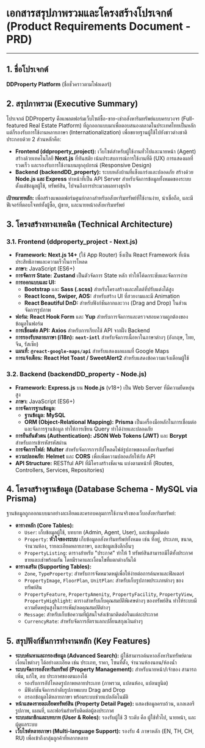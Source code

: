# เอกสารสรุปภาพรวมและโครงสร้างโปรเจกต์ (Product Requirements Document - PRD)

---

## 1. ชื่อโปรเจกต์

**DDProperty Platform** (ชื่อชั่วคราวตามโฟลเดอร์)

## 2. สรุปภาพรวม (Executive Summary)

โปรเจกต์ DDProperty คือแพลตฟอร์มเว็บไซต์ซื้อ-ขาย-เช่าอสังหาริมทรัพย์แบบครบวงจร (Full-featured Real Estate Platform) ที่ถูกออกแบบมาเพื่อตอบสนองตลาดในประเทศไทยเป็นหลัก แต่ก็รองรับการใช้งานหลายภาษา (Internationalization) เพื่อขยายฐานผู้ใช้ไปยังชาวต่างชาติ ประกอบด้วย 2 ส่วนหลักคือ:

*   **Frontend (ddproperty_project):** เว็บไซต์สำหรับผู้ใช้งานทั่วไปและนายหน้า (Agent) สร้างด้วยเทคโนโลยี **Next.js** ที่ทันสมัย เน้นประสบการณ์การใช้งานที่ดี (UX) การแสดงผลที่รวดเร็ว และรองรับการใช้งานบนทุกอุปกรณ์ (Responsive Design)
*   **Backend (backendDD_property):** ระบบหลังบ้านที่แข็งแกร่งและปลอดภัย สร้างด้วย **Node.js และ Express** ทำหน้าที่เป็น API Server สำหรับจัดการข้อมูลทั้งหมดของระบบ ตั้งแต่ข้อมูลผู้ใช้, ทรัพย์สิน, ไปจนถึงการประมวลผลทางธุรกิจ

**เป้าหมายหลัก:** เพื่อสร้างแพลตฟอร์มศูนย์กลางสำหรับอสังหาริมทรัพย์ที่ใช้งานง่าย, น่าเชื่อถือ, และมีฟีเจอร์ที่ตอบโจทย์ทั้งผู้ซื้อ, ผู้ขาย, และนายหน้าอสังหาริมทรัพย์

## 3. โครงสร้างทางเทคนิค (Technical Architecture)

### 3.1. Frontend (ddproperty_project - Next.js)

*   **Framework:** **Next.js 14+** (ใช้ App Router) ซึ่งเป็น React Framework ที่เน้นประสิทธิภาพและความเร็วในการโหลด
*   **ภาษา:** JavaScript (ES6+)
*   **การจัดการ State:** **Zustand** เป็นตัวจัดการ State หลัก ทำให้โค้ดกระชับและจัดการง่าย
*   **การออกแบบและ UI:**
    *   **Bootstrap** และ **Sass (.scss)** สำหรับโครงสร้างและสไตล์ที่ปรับแต่งได้สูง
    *   **React Icons, Swiper, AOS:** สำหรับสร้าง UI ที่สวยงามและมี Animation
    *   **React Beautiful DnD:** สำหรับฟังก์ชันลากและวาง (Drag and Drop) ในส่วนจัดการรูปภาพ
*   **ฟอร์ม:** **React Hook Form** และ **Yup** สำหรับการจัดการและตรวจสอบความถูกต้องของข้อมูลในฟอร์ม
*   **การเชื่อมต่อ API:** **Axios** สำหรับการเรียกใช้ API จากฝั่ง Backend
*   **การรองรับหลายภาษา (i18n):** **`next-intl`** สำหรับจัดการเนื้อหาในภาษาต่างๆ (อังกฤษ, ไทย, จีน, รัสเซีย)
*   **แผนที่:** **`@react-google-maps/api`** สำหรับแสดงผลแผนที่ Google Maps
*   **การแจ้งเตือน:** **React Hot Toast / SweetAlert2** สำหรับแสดงข้อความแจ้งเตือนผู้ใช้

### 3.2. Backend (backendDD_property - Node.js)

*   **Framework:** **Express.js** บน **Node.js** (v18+) เป็น Web Server ที่มีความยืดหยุ่นสูง
*   **ภาษา:** JavaScript (ES6+)
*   **การจัดการฐานข้อมูล:**
    *   **ฐานข้อมูล:** **MySQL**
    *   **ORM (Object-Relational Mapping):** **Prisma** เป็นเครื่องมือหลักในการเชื่อมต่อและจัดการฐานข้อมูล ทำให้การเขียน Query ทำได้ง่ายและปลอดภัย
*   **การยืนยันตัวตน (Authentication):** **JSON Web Tokens (JWT)** และ **Bcrypt** สำหรับการเข้ารหัสรหัสผ่าน
*   **การจัดการไฟล์:** **Multer** สำหรับจัดการการอัปโหลดไฟล์รูปภาพของอสังหาริมทรัพย์
*   **ความปลอดภัย:** **Helmet** และ **CORS** เพื่อเพิ่มความปลอดภัยให้กับ API
*   **API Structure:** RESTful API ที่มีโครงสร้างชัดเจน แบ่งตามหน้าที่ (Routes, Controllers, Services, Repositories)

## 4. โครงสร้างฐานข้อมูล (Database Schema - MySQL via Prisma)

ฐานข้อมูลถูกออกแบบมาอย่างละเอียดและครอบคลุมการใช้งานจริงของเว็บอสังหาริมทรัพย์:

*   **ตารางหลัก (Core Tables):**
    *   `User`: เก็บข้อมูลผู้ใช้, บทบาท (Admin, Agent, User), และข้อมูลติดต่อ
    *   `Property`: **หัวใจของระบบ** เก็บข้อมูลอสังหาริมทรัพย์ทั้งหมด เช่น ที่อยู่, ประเภท, ขนาด, จำนวนห้อง, รายละเอียดหลายภาษา, และข้อมูลเชิงลึกอื่นๆ
    *   `PropertyListing`: ตารางสำหรับ "ประกาศ" ทำให้ 1 ทรัพย์สินสามารถมีได้ทั้งประกาศขายและเช่าพร้อมกัน โดยมีราคาและเงื่อนไขที่แตกต่างกันได้
*   **ตารางเสริม (Supporting Tables):**
    *   `Zone`, `TypeProperty`: สำหรับการจัดหมวดหมู่เพื่อให้ง่ายต่อการค้นหาและฟิลเตอร์
    *   `PropertyImage`, `FloorPlan`, `UnitPlan`: สำหรับเก็บรูปภาพประเภทต่างๆ ของทรัพย์สิน
    *   `PropertyFeature`, `PropertyAmenity`, `PropertyFacility`, `PropertyView`, `PropertyHighlight`: ตารางสำหรับเก็บคุณสมบัติพิเศษต่างๆ ของทรัพย์สิน ทำให้ระบบมีความยืดหยุ่นสูงในการเพิ่ม/ลดคุณสมบัติต่างๆ
    *   `Message`: สำหรับเก็บข้อความที่ผู้สนใจส่งเข้ามาติดต่อในแต่ละประกาศ
    *   `CurrencyRate`: สำหรับจัดการอัตราแลกเปลี่ยนสกุลเงินต่างๆ

## 5. สรุปฟังก์ชันการทำงานหลัก (Key Features)

*   **ระบบค้นหาและกรองข้อมูล (Advanced Search):** ผู้ใช้สามารถค้นหาอสังหาริมทรัพย์ตามเงื่อนไขต่างๆ ได้อย่างละเอียด เช่น ประเภท, ราคา, โซนที่ตั้ง, จำนวนห้องนอน/ห้องน้ำ
*   **ระบบจัดการอสังหาริมทรัพย์ (Property Management):** สำหรับนายหน้า/เจ้าของ สามารถเพิ่ม, แก้ไข, ลบ ประกาศของตนเองได้
    *   รองรับการอัปโหลดรูปภาพหลายประเภท (ภาพรวม, แปลนห้อง, แปลนยูนิต)
    *   มีฟังก์ชันจัดการลำดับรูปภาพแบบ Drag and Drop
    *   กรอกข้อมูลได้หลายภาษา พร้อมระบบช่วยแปลอัตโนมัติ
*   **หน้าแสดงรายละเอียดทรัพย์สิน (Property Detail Page):** แสดงข้อมูลครบถ้วน, แกลเลอรีรูปภาพ, แผนที่, และฟอร์มสำหรับติดต่อผู้ลงประกาศ
*   **ระบบสมาชิกและบทบาท (User & Roles):** รองรับผู้ใช้ 3 ระดับ คือ ผู้ใช้ทั่วไป, นายหน้า, และผู้ดูแลระบบ
*   **เว็บไซต์หลายภาษา (Multi-language Support):** รองรับ 4 ภาษาหลัก (EN, TH, CH, RU) เพื่อเข้าถึงกลุ่มลูกค้าที่หลากหลาย
